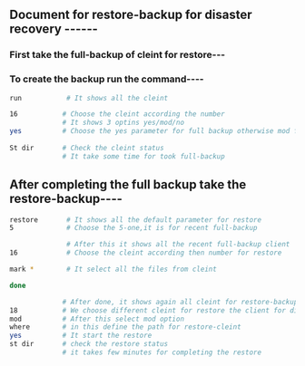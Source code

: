 ## Document for restore-backup for disaster recovery ------

### First take the full-backup of cleint for restore---
### To create  the backup run the command----
```bash
run           # It shows all the cleint

16           # Choose the cleint according the number
             # It shows 3 optins yes/mod/no
yes          # Choose the yes parameter for full backup otherwise mod for modify the backup
 
St dir       # Check the cleint status 
             # It take some time for took full-backup
```

## After completing the full backup take the restore-backup----
```bash
restore       # It shows all the default parameter for restore
5             # Choose the 5-one,it is for recent full-backup

              # After this it shows all the recent full-backup client
16            # Choose the cleint according then number for restore

mark *        # It select all the files from cleint

done          

             # After done, it shows again all cleint for restore-backup cleint
18           # We choose different cleint for restore the client for disaster recovery
mod          # After this select mod option 
where        # in this define the path for restore-cleint
yes          # It start the restore 
st dir       # check the restore status 
             # it takes few minutes for completing the restore 
                     
```


 
